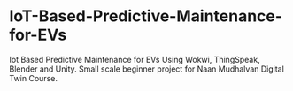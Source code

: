 # IoT-Based-Predictive-Maintenance-for-EVs
Iot Based Predictive Maintenance for EVs Using Wokwi, ThingSpeak, Blender and Unity. Small scale beginner project for Naan Mudhalvan Digital Twin Course.

